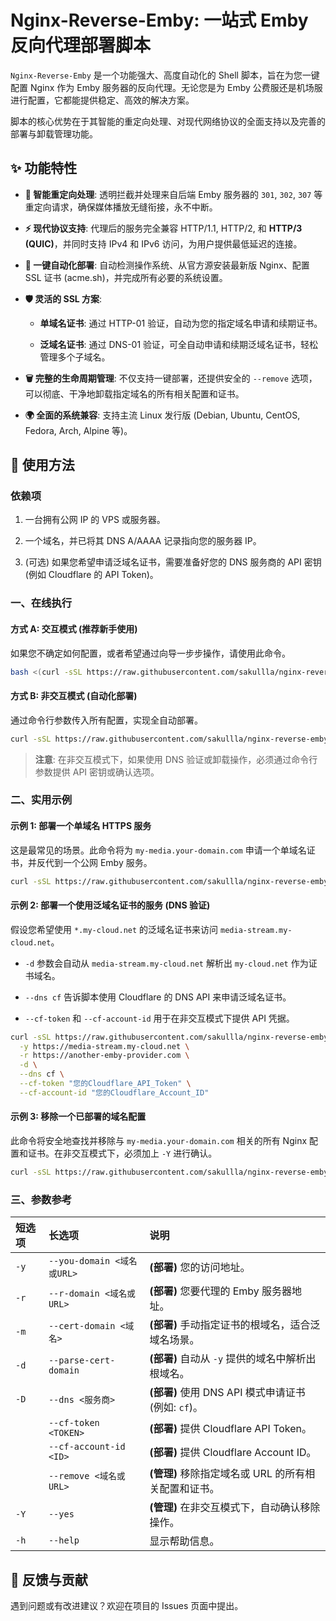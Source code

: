 # Nginx-Reverse-Emby: 一站式 Emby 反向代理部署脚本

`Nginx-Reverse-Emby` 是一个功能强大、高度自动化的 Shell 脚本，旨在为您一键配置 Nginx 作为 Emby 服务器的反向代理。无论您是为 Emby 公费服还是机场服进行配置，它都能提供稳定、高效的解决方案。

脚本的核心优势在于其智能的重定向处理、对现代网络协议的全面支持以及完善的部署与卸载管理功能。

## ✨ 功能特性

* **🔄 智能重定向处理**: 透明拦截并处理来自后端 Emby 服务器的 `301`, `302`, `307` 等重定向请求，确保媒体播放无缝衔接，永不中断。

* **⚡️ 现代协议支持**: 代理后的服务完全兼容 HTTP/1.1, HTTP/2, 和 **HTTP/3 (QUIC)**，并同时支持 IPv4 和 IPv6 访问，为用户提供最低延迟的连接。

* **🚀 一键自动化部署**: 自动检测操作系统、从官方源安装最新版 Nginx、配置 SSL 证书 (acme.sh)，并完成所有必要的系统设置。

* **🛡️ 灵活的 SSL 方案**:

    * **单域名证书**: 通过 HTTP-01 验证，自动为您的指定域名申请和续期证书。

    * **泛域名证书**: 通过 DNS-01 验证，可全自动申请和续期泛域名证书，轻松管理多个子域名。

* **🗑️ 完整的生命周期管理**: 不仅支持一键部署，还提供安全的 `--remove` 选项，可以彻底、干净地卸载指定域名的所有相关配置和证书。

* **🌍 全面的系统兼容**: 支持主流 Linux 发行版 (Debian, Ubuntu, CentOS, Fedora, Arch, Alpine 等)。

## 🚀 使用方法

### 依赖项

1. 一台拥有公网 IP 的 VPS 或服务器。

2. 一个域名，并已将其 DNS A/AAAA 记录指向您的服务器 IP。

3. (可选) 如果您希望申请泛域名证书，需要准备好您的 DNS 服务商的 API 密钥 (例如 Cloudflare 的 API Token)。

### 一、在线执行

#### 方式 A: 交互模式 (推荐新手使用)

如果您不确定如何配置，或者希望通过向导一步步操作，请使用此命令。

```bash
bash <(curl -sSL https://raw.githubusercontent.com/sakullla/nginx-reverse-emby/main/deploy.sh)
```

#### 方式 B: 非交互模式 (自动化部署)

通过命令行参数传入所有配置，实现全自动部署。

```bash
curl -sSL https://raw.githubusercontent.com/sakullla/nginx-reverse-emby/main/deploy.sh | bash -s -- [选项]
```

> **注意**: 在非交互模式下，如果使用 DNS 验证或卸载操作，必须通过命令行参数提供 API 密钥或确认选项。

### 二、实用示例

#### 示例 1: 部署一个单域名 HTTPS 服务

这是最常见的场景。此命令将为 `my-media.your-domain.com` 申请一个单域名证书，并反代到一个公网 Emby 服务。

```bash
curl -sSL https://raw.githubusercontent.com/sakullla/nginx-reverse-emby/main/deploy.sh | bash -s -- -y https://my-media.your-domain.com -r https://shared-emby.server.com
```

#### 示例 2: 部署一个使用泛域名证书的服务 (DNS 验证)

假设您希望使用 `*.my-cloud.net` 的泛域名证书来访问 `media-stream.my-cloud.net`。

* `-d` 参数会自动从 `media-stream.my-cloud.net` 解析出 `my-cloud.net` 作为证书域名。

* `--dns cf` 告诉脚本使用 Cloudflare 的 DNS API 来申请泛域名证书。

* `--cf-token` 和 `--cf-account-id` 用于在非交互模式下提供 API 凭据。

```bash
curl -sSL https://raw.githubusercontent.com/sakullla/nginx-reverse-emby/main/deploy.sh | bash -s -- \
  -y https://media-stream.my-cloud.net \
  -r https://another-emby-provider.com \
  -d \
  --dns cf \
  --cf-token "您的Cloudflare_API_Token" \
  --cf-account-id "您的Cloudflare_Account_ID"
```

#### 示例 3: 移除一个已部署的域名配置

此命令将安全地查找并移除与 `my-media.your-domain.com` 相关的所有 Nginx 配置和证书。在非交互模式下，必须加上 `-Y` 进行确认。

```bash
curl -sSL https://raw.githubusercontent.com/sakullla/nginx-reverse-emby/main/deploy.sh | bash -s -- --remove https://my-media.your-domain.com --yes
```

### 三、参数参考

| 短选项 | 长选项 | 说明 |
| :--- | :--- | :--- |
| `-y` | `--you-domain <域名或URL>` | **(部署)** 您的访问地址。 |
| `-r` | `--r-domain <域名或URL>` | **(部署)** 您要代理的 Emby 服务器地址。 |
| `-m` | `--cert-domain <域名>` | **(部署)** 手动指定证书的根域名，适合泛域名场景。 |
| `-d` | `--parse-cert-domain` | **(部署)** 自动从 `-y` 提供的域名中解析出根域名。 |
| `-D` | `--dns <服务商>` | **(部署)** 使用 DNS API 模式申请证书 (例如: `cf`)。 |
|      | `--cf-token <TOKEN>` | **(部署)** 提供 Cloudflare API Token。 |
|      | `--cf-account-id <ID>` | **(部署)** 提供 Cloudflare Account ID。 |
|      | `--remove <域名或URL>` | **(管理)** 移除指定域名或 URL 的所有相关配置和证书。 |
| `-Y` | `--yes` | **(管理)** 在非交互模式下，自动确认移除操作。 |
| `-h` | `--help` | 显示帮助信息。 |

## 💬 反馈与贡献

遇到问题或有改进建议？欢迎在项目的 Issues 页面中提出。
